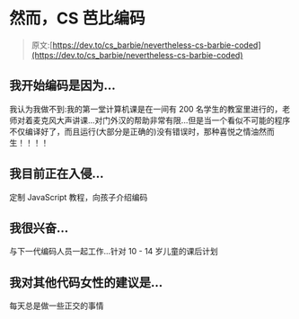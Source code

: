 # 然而，CS 芭比编码

> 原文:[https://dev.to/cs_barbie/nevertheless-cs-barbie-coded](https://dev.to/cs_barbie/nevertheless-cs-barbie-coded)

## [](#i-began-coding-because)我开始编码是因为...

我认为我做不到:我的第一堂计算机课是在一间有 200 名学生的教室里进行的，老师对着麦克风大声讲课...对门外汉的帮助非常有限...但是当一个看似不可能的程序不仅编译好了，而且运行(大部分是正确的)没有错误时，那种喜悦之情油然而生！！！！

## [](#im-currently-hacking-on)我目前正在入侵...

定制 JavaScript 教程，向孩子介绍编码

## [](#im-excited-about)我很兴奋...

与下一代编码人员一起工作...针对 10 - 14 岁儿童的课后计划

## [](#my-advice-for-other-women-who-code-is)我对其他代码女性的建议是...

每天总是做一些正交的事情